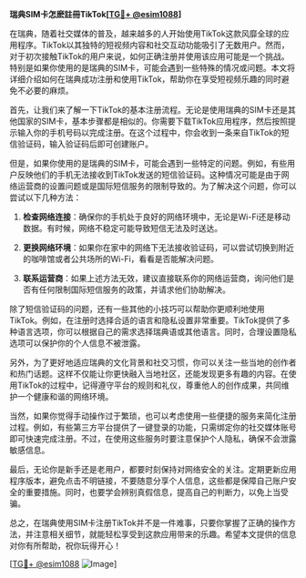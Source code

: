 **瑞典SIM卡怎麽註冊TikTok[[TG💪+ @esim1088](https://t.me/s/esim1088)]**

在瑞典，随着社交媒体的普及，越来越多的人开始使用TikTok这款风靡全球的应用程序。TikTok以其独特的短视频内容和社交互动功能吸引了无数用户。然而，对于初次接触TikTok的用户来说，如何正确注册并使用该应用可能是一个挑战。特别是如果你使用的是瑞典的SIM卡，可能会遇到一些特殊的情况或问题。本文将详细介绍如何在瑞典成功注册和使用TikTok，帮助你在享受短视频乐趣的同时避免不必要的麻烦。

首先，让我们来了解一下TikTok的基本注册流程。无论是使用瑞典的SIM卡还是其他国家的SIM卡，基本步骤都是相似的。你需要下载TikTok应用程序，然后按照提示输入你的手机号码以完成注册。在这个过程中，你会收到一条来自TikTok的短信验证码，输入验证码后即可创建账户。

但是，如果你使用的是瑞典的SIM卡，可能会遇到一些特定的问题。例如，有些用户反映他们的手机无法接收到TikTok发送的短信验证码。这种情况可能是由于网络运营商的设置问题或是国际短信服务的限制导致的。为了解决这个问题，你可以尝试以下几种方法：

1. **检查网络连接**：确保你的手机处于良好的网络环境中，无论是Wi-Fi还是移动数据。有时候，网络不稳定可能导致短信无法及时送达。

2. **更换网络环境**：如果你在家中的网络下无法接收验证码，可以尝试切换到附近的咖啡馆或者公共场所的Wi-Fi，看看是否能解决问题。

3. **联系运营商**：如果上述方法无效，建议直接联系你的网络运营商，询问他们是否有任何限制国际短信服务的政策，并请求他们协助解决。

除了短信验证码的问题，还有一些其他的小技巧可以帮助你更顺利地使用TikTok。例如，在注册时选择合适的语言和隐私设置非常重要。TikTok提供了多种语言选项，你可以根据自己的需求选择瑞典语或其他语言。同时，合理设置隐私选项可以保护你的个人信息不被泄露。

另外，为了更好地适应瑞典的文化背景和社交习惯，你可以关注一些当地的创作者和热门话题。这样不仅能让你更快融入当地社区，还能发现更多有趣的内容。在使用TikTok的过程中，记得遵守平台的规则和礼仪，尊重他人的创作成果，共同维护一个健康和谐的网络环境。

当然，如果你觉得手动操作过于繁琐，也可以考虑使用一些便捷的服务来简化注册过程。例如，有些第三方平台提供了一键登录的功能，只需绑定你的社交媒体账号即可快速完成注册。不过，在使用这些服务时要注意保护个人隐私，确保不会泄露敏感信息。

最后，无论你是新手还是老用户，都要时刻保持对网络安全的关注。定期更新应用程序版本，避免点击不明链接，不要随意分享个人信息，这些都是保障自己账户安全的重要措施。同时，也要学会辨别真假信息，提高自己的判断力，以免上当受骗。

总之，在瑞典使用SIM卡注册TikTok并不是一件难事，只要你掌握了正确的操作方法，并注意相关细节，就能轻松享受到这款应用带来的乐趣。希望本文提供的信息对你有所帮助，祝你玩得开心！

[[TG💪+ @esim1088](https://t.me/s/esim1088) ![Image](https://i.postimg.cc/4NQfJmqS/Snipaste-2025-05-13-00-14-12.png)]